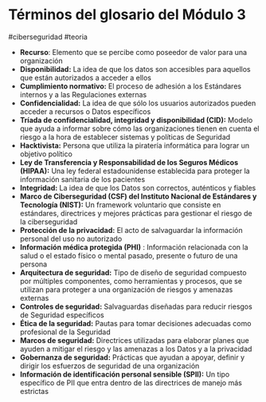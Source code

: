 # Términos del glosario del Módulo 3
#ciberseguridad #teoria 

- **Recurso**: Elemento que se percibe como poseedor de valor para una organización
- **Disponibilidad:** La idea de que los datos son accesibles para aquellos que están autorizados a acceder a ellos
- **Cumplimiento normativo:** El proceso de adhesión a los Estándares internos y a las Regulaciones externas
- **Confidencialidad:** La idea de que sólo los usuarios autorizados pueden acceder a recursos o Datos específicos
- **Tríada de confidencialidad, integridad y disponibilidad (CID):** Modelo que ayuda a informar sobre cómo las organizaciones tienen en cuenta el riesgo a la hora de establecer sistemas y políticas de Seguridad
- **Hacktivista:** Persona que utiliza la piratería informática para lograr un objetivo político
- **Ley de Transferencia y Responsabilidad de los Seguros Médicos (HIPAA):** Una ley federal estadounidense establecida para proteger la información sanitaria de los pacientes
- **Integridad:** La idea de que los Datos son correctos, auténticos y fiables
- **Marco de Ciberseguridad (CSF) del Instituto Nacional de Estándares y Tecnología (NIST):** Un framework voluntario que consiste en estándares, directrices y mejores prácticas para gestionar el riesgo de la ciberseguridad
- **Protección de la privacidad:** El acto de salvaguardar la información personal del uso no autorizado
- **Información médica protegida (PHI)** : Información relacionada con la salud o el estado físico o mental pasado, presente o futuro de una persona
- **Arquitectura de seguridad:** Tipo de diseño de seguridad compuesto por múltiples componentes, como herramientas y procesos, que se utilizan para proteger a una organización de riesgos y amenazas externas
- **Controles de seguridad:** Salvaguardas diseñadas para reducir riesgos de Seguridad específicos
- **Ética de la seguridad:** Pautas para tomar decisiones adecuadas como profesional de la Seguridad
- **Marcos de seguridad:** Directrices utilizadas para elaborar planes que ayuden a mitigar el riesgo y las amenazas a los Datos y a la privacidad
- **Gobernanza de seguridad:** Prácticas que ayudan a apoyar, definir y dirigir los esfuerzos de seguridad de una organización
- **Información de identificación personal sensible (SPII):** Un tipo específico de PII que entra dentro de las directrices de manejo más estrictas